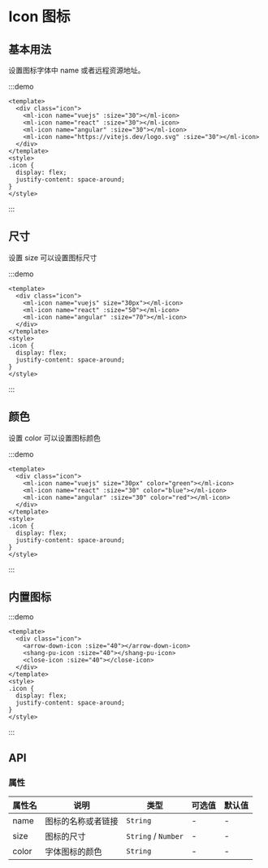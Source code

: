 # Icon 图标

## 基本用法

设置图标字体中 name 或者远程资源地址。

:::demo

```vue
<template>
  <div class="icon">
    <ml-icon name="vuejs" :size="30"></ml-icon>
    <ml-icon name="react" :size="30"></ml-icon>
    <ml-icon name="angular" :size="30"></ml-icon>
    <ml-icon name="https://vitejs.dev/logo.svg" :size="30"></ml-icon>
  </div>
</template>
<style>
.icon {
  display: flex;
  justify-content: space-around;
}
</style>
```

:::

## 尺寸

设置 size 可以设置图标尺寸

:::demo

```vue
<template>
  <div class="icon">
    <ml-icon name="vuejs" size="30px"></ml-icon>
    <ml-icon name="react" :size="50"></ml-icon>
    <ml-icon name="angular" :size="70"></ml-icon>
  </div>
</template>
<style>
.icon {
  display: flex;
  justify-content: space-around;
}
</style>
```

:::

## 颜色

设置 color 可以设置图标颜色

:::demo

```vue
<template>
  <div class="icon">
    <ml-icon name="vuejs" size="30px" color="green"></ml-icon>
    <ml-icon name="react" :size="30" color="blue"></ml-icon>
    <ml-icon name="angular" :size="30" color="red"></ml-icon>
  </div>
</template>
<style>
.icon {
  display: flex;
  justify-content: space-around;
}
</style>
```

:::

## 内置图标

:::demo

```vue
<template>
  <div class="icon">
    <arrow-down-icon :size="40"></arrow-down-icon>
    <shang-pu-icon :size="40"></shang-pu-icon>
    <close-icon :size="40"></close-icon>
  </div>
</template>
<style>
.icon {
  display: flex;
  justify-content: space-around;
}
</style>
```

:::

## API

### 属性

| 属性名 | 说明               | 类型                | 可选值 | 默认值 |
| ------ | ------------------ | ------------------- | ------ | ------ |
| name   | 图标的名称或者链接 | `String`            | -      | -     |
| size   | 图标的尺寸         | `String` / `Number` | -      | -      |
| color  | 字体图标的颜色     | `String`            | -      | -      |
